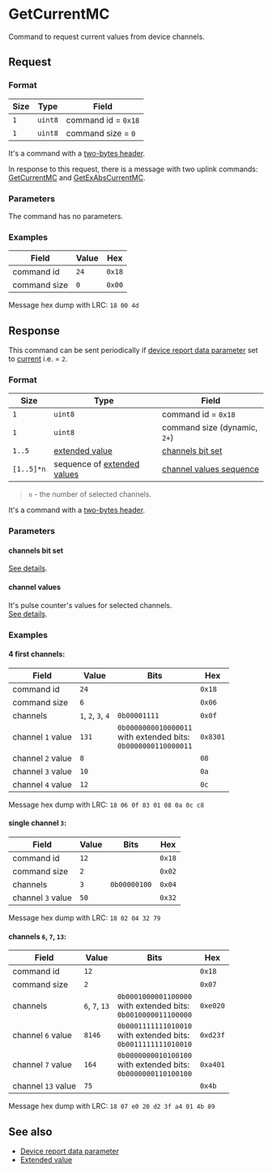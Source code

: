 # GetCurrentMC

Command to request current values from device channels.


## Request

### Format

| Size | Type    | Field               |
| ---- | ------- | ------------------- |
| `1`  | `uint8` | command id = `0x18` |
| `1`  | `uint8` | command size = `0`  |

It's a command with a [two-bytes header](../message.md#command-with-a-two-bytes-header).

In response to this request, there is a message with two uplink commands:
[GetCurrentMC](./GetCurrentMC.md#response) and [GetExAbsCurrentMC](./GetExAbsCurrentMC.md#response).

### Parameters

The command has no parameters.

### Examples

| Field        | Value | Hex    |
| ------------ | ----- | ------ |
| command id   | `24`  | `0x18` |
| command size | `0`   | `0x00` |

Message hex dump with LRC: `18 00 4d`


## Response

This command can be sent periodically if [device report data parameter](../parameter-types.md#reporting-data-type) set to
[current](../parameter-types.md#data-type) i.e. = `2`.

### Format

| Size       | Type                                                      | Field                                            |
| ---------- | --------------------------------------------------------- | ------------------------------------------------ |
| `1`        | `uint8`                                                   | command id = `0x18`                              |
| `1`        | `uint8`                                                   | command size (dynamic, `2+`)                     |
| `1..5`     | [extended value](../types.md#extended-value)              | [channels bit set](../types.md#channels-bit-set) |
| `[1..5]*n` | sequence of [extended values](../types.md#extended-value) | [channel values sequence](#channel-values)       |

> `n` - the number of selected channels.

It's a command with a [two-bytes header](../message.md#command-with-a-two-bytes-header).

### Parameters

#### channels bit set

[See details](../types.md#channels-bit-set).

#### channel values

It's pulse counter's values for selected channels.
<br/>
[See details](../types.md#channel-values).

### Examples

#### 4 first channels:

| Field             | Value              | Bits                                                                      | Hex      |
| ----------------- | ------------------ | ------------------------------------------------------------------------- | -------- |
| command id        | `24`               |                                                                           | `0x18`   |
| command size      | `6`                |                                                                           | `0x06`   |
| channels          | `1`, `2`, `3`, `4` | `0b00001111`                                                              | `0x0f`   |
| channel `1` value | `131`              | `0b0000000010000011` <br/> with extended bits: <br/> `0b0000000110000011` | `0x8301` |
| channel `2` value | `8`                |                                                                           | `08`     |
| channel `3` value | `10`               |                                                                           | `0a`     |
| channel `4` value | `12`               |                                                                           | `0c`     |

Message hex dump with LRC: `18 06 0f 83 01 08 0a 0c c8`

#### single channel `3`:

| Field             | Value | Bits         | Hex    |
| ----------------- | ----- | ------------ | ------ |
| command id        | `12`  |              | `0x18` |
| command size      | `2`   |              | `0x02` |
| channels          | `3`   | `0b00000100` | `0x04` |
| channel `3` value | `50`  |              | `0x32` |

Message hex dump with LRC: `18 02 04 32 79`

#### channels `6`, `7`, `13`:

| Field              | Value          | Bits                                                                      | Hex      |
| ------------------ | -------------- | ------------------------------------------------------------------------- | -------- |
| command id         | `12`           |                                                                           | `0x18`   |
| command size       | `2`            |                                                                           | `0x07`   |
| channels           | `6`, `7`, `13` | `0b0001000001100000` <br/> with extended bits: <br/> `0b0010000011100000` | `0xe020` |
| channel `6` value  | `8146`         | `0b0001111111010010` <br/> with extended bits: <br/> `0b0011111111010010` | `0xd23f` |
| channel `7` value  | `164`          | `0b0000000010100100` <br/> with extended bits: <br/> `0b0000000110100100` | `0xa401` |
| channel `13` value | `75`           |                                                                           | `0x4b`   |

Message hex dump with LRC: `18 07 e0 20 d2 3f a4 01 4b 89`


## See also

* [Device report data parameter](../parameter-types.md#reporting-data-type)
* [Extended value](../types.md#extended-value)
